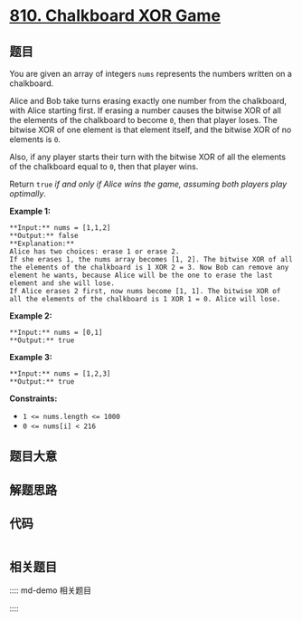 # [810. Chalkboard XOR Game](https://leetcode.com/problems/chalkboard-xor-game)

## 题目

You are given an array of integers `nums` represents the numbers written on a
chalkboard.

Alice and Bob take turns erasing exactly one number from the chalkboard, with
Alice starting first. If erasing a number causes the bitwise XOR of all the
elements of the chalkboard to become `0`, then that player loses. The bitwise
XOR of one element is that element itself, and the bitwise XOR of no elements
is `0`.

Also, if any player starts their turn with the bitwise XOR of all the elements
of the chalkboard equal to `0`, then that player wins.

Return `true` _if and only if Alice wins the game, assuming both players play
optimally_.



**Example 1:**

    
    
    **Input:** nums = [1,1,2]
    **Output:** false
    **Explanation:** 
    Alice has two choices: erase 1 or erase 2. 
    If she erases 1, the nums array becomes [1, 2]. The bitwise XOR of all the elements of the chalkboard is 1 XOR 2 = 3. Now Bob can remove any element he wants, because Alice will be the one to erase the last element and she will lose. 
    If Alice erases 2 first, now nums become [1, 1]. The bitwise XOR of all the elements of the chalkboard is 1 XOR 1 = 0. Alice will lose.
    

**Example 2:**

    
    
    **Input:** nums = [0,1]
    **Output:** true
    

**Example 3:**

    
    
    **Input:** nums = [1,2,3]
    **Output:** true
    



**Constraints:**

  * `1 <= nums.length <= 1000`
  * `0 <= nums[i] < 216`


## 题目大意

## 解题思路

## 代码

```javascript

```

## 相关题目

:::: md-demo 相关题目

::::
